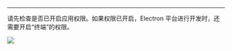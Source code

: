 <Title>开始进行屏幕分享报错 “onScreenCaptureError 3” 怎么处理？</Title>


---

请先检查是否已开启应用权限。如果权限已开启，Electron 平台进行开发时，还需要开启“终端”的权限。
<Frame width="512" height="auto" caption=""><Frame width="512" height="auto" caption=""><img src="https://doc-media.zego.im/sdk-doc/Pics/macOS/ScreenSharing/CommonProblems/screenSharing_Problems_macOS_3.png" /></Frame></Frame>